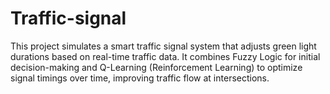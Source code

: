 # Traffic-signal
This project simulates a smart traffic signal system that adjusts green light durations based on real-time traffic data. It combines Fuzzy Logic for initial decision-making and Q-Learning (Reinforcement Learning) to optimize signal timings over time, improving traffic flow at intersections.

